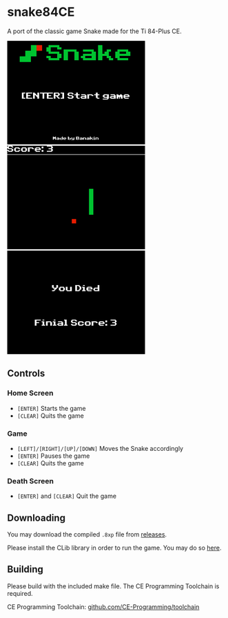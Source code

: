 # snake84CE
A port of the classic game Snake made for the Ti 84-Plus CE.

![Home Screen](/screeenshots/screenshot1.png?raw=true)
![Game](/screeenshots/screenshot2.png?raw=true)
![Death Screen](/screeenshots/screenshot3.png?raw=true)

## Controls
### Home Screen
- `[ENTER]` Starts the game
- `[CLEAR]` Quits the game

### Game
- `[LEFT]/[RIGHT]/[UP]/[DOWN]` Moves the Snake accordingly
- `[ENTER]` Pauses the game
- `[CLEAR]` Quits the game

### Death Screen
- `[ENTER]` and `[CLEAR]` Quit the game

## Downloading
You may download the compiled `.8xp` file from [releases](https://github.com/Banakin/snake84CE/releases).

Please install the CLib library in order to run the game. You may do so [here](https://tiny.cc/clibs).

## Building
Please build with the included make file. The CE Programming Toolchain is required.

CE Programming Toolchain: [github.com/CE-Programming/toolchain](https://github.com/CE-Programming/toolchain)
